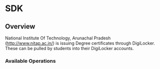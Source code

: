 # SDK

## Overview

National Institute Of Technology, Arunachal Pradesh (http://www.nitap.ac.in/) is issuing Degree certificates through DigiLocker. These can be pulled by students into their DigiLocker accounts.

### Available Operations

